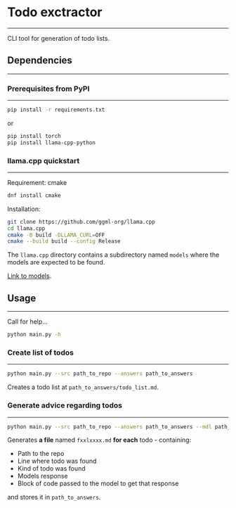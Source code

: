 # Todo exctractor
---
CLI tool for generation of todo lists.

## Dependencies
---
### Prerequisites from PyPI
---
```bash
pip install -r requirements.txt
```
or
```bash
pip install torch
pip install llama-cpp-python
```

### llama.cpp quickstart
---
Requirement: cmake
```bash
dnf install cmake
```

Installation:
```bash
git clone https://github.com/ggml-org/llama.cpp
cd llama.cpp
cmake -B build -DLLAMA_CURL=OFF
cmake --build build --config Release
```

The `llama.cpp` directory contains a subdirectory named `models` where the models are expected to be found. 

[Link to models](https://huggingface.co/TheBloke/deepseek-llm-7B-chat-GGUF/blob/main/README.md).

## Usage
---
Call for help...
```bash
python main.py -h
```

### Create list of todos
---
```bash
python main.py --src path_to_repo --answers path_to_answers
```
Creates a todo list at `path_to_answers/todo_list.md`.

### Generate advice regarding todos
---
```bash
python main.py --src path_to_repo --answers path_to_answers --mdl path_to_model --sys path_to_system_prompt
```
Generates **a file** named `fxxlxxxx.md` **for each** todo - containing:
- Path to the repo
- Line where todo was found
- Kind of todo was found
- Models response
- Block of code passed to the model to get that response

and stores it in `path_to_answers`.

